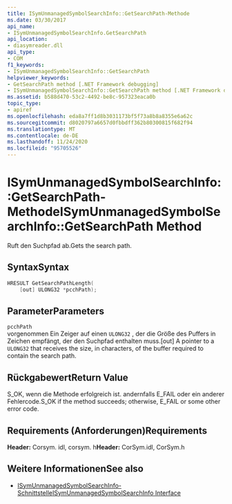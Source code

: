 ```yaml
---
title: ISymUnmanagedSymbolSearchInfo::GetSearchPath-Methode
ms.date: 03/30/2017
api_name:
- ISymUnmanagedSymbolSearchInfo.GetSearchPath
api_location:
- diasymreader.dll
api_type:
- COM
f1_keywords:
- ISymUnmanagedSymbolSearchInfo::GetSearchPath
helpviewer_keywords:
- GetSearchPath method [.NET Framework debugging]
- ISymUnmanagedSymbolSearchInfo::GetSearchPath method [.NET Framework debugging]
ms.assetid: b588d470-53c2-4492-be8c-957323eaca0b
topic_type:
- apiref
ms.openlocfilehash: eda8a7ff1d8b3031173bf5f73a8b8a8355e6a62c
ms.sourcegitcommit: d8020797a6657d0fbbdff362b80300815f682f94
ms.translationtype: MT
ms.contentlocale: de-DE
ms.lasthandoff: 11/24/2020
ms.locfileid: "95705526"
---
```

# <a name="isymunmanagedsymbolsearchinfogetsearchpath-method"></a><span data-ttu-id="d2cae-102">ISymUnmanagedSymbolSearchInfo::GetSearchPath-Methode</span><span class="sxs-lookup"><span data-stu-id="d2cae-102">ISymUnmanagedSymbolSearchInfo::GetSearchPath Method</span></span>

<span data-ttu-id="d2cae-103">Ruft den Suchpfad ab.</span><span class="sxs-lookup"><span data-stu-id="d2cae-103">Gets the search path.</span></span>  
  
## <a name="syntax"></a><span data-ttu-id="d2cae-104">Syntax</span><span class="sxs-lookup"><span data-stu-id="d2cae-104">Syntax</span></span>  
  
```cpp  
HRESULT GetSearchPathLength(  
    [out] ULONG32 *pcchPath);  
```  
  
## <a name="parameters"></a><span data-ttu-id="d2cae-105">Parameter</span><span class="sxs-lookup"><span data-stu-id="d2cae-105">Parameters</span></span>  

 `pcchPath`  
 <span data-ttu-id="d2cae-106">vorgenommen Ein Zeiger auf einen `ULONG32` , der die Größe des Puffers in Zeichen empfängt, der den Suchpfad enthalten muss.</span><span class="sxs-lookup"><span data-stu-id="d2cae-106">[out] A pointer to a `ULONG32` that receives the size, in characters, of the buffer required to contain the search path.</span></span>  
  
## <a name="return-value"></a><span data-ttu-id="d2cae-107">Rückgabewert</span><span class="sxs-lookup"><span data-stu-id="d2cae-107">Return Value</span></span>  

 <span data-ttu-id="d2cae-108">S_OK, wenn die Methode erfolgreich ist. andernfalls E_FAIL oder ein anderer Fehlercode.</span><span class="sxs-lookup"><span data-stu-id="d2cae-108">S_OK if the method succeeds; otherwise, E_FAIL or some other error code.</span></span>  
  
## <a name="requirements"></a><span data-ttu-id="d2cae-109">Requirements (Anforderungen)</span><span class="sxs-lookup"><span data-stu-id="d2cae-109">Requirements</span></span>  

 <span data-ttu-id="d2cae-110">**Header:** Corsym. idl, corsym. h</span><span class="sxs-lookup"><span data-stu-id="d2cae-110">**Header:** CorSym.idl, CorSym.h</span></span>  
  
## <a name="see-also"></a><span data-ttu-id="d2cae-111">Weitere Informationen</span><span class="sxs-lookup"><span data-stu-id="d2cae-111">See also</span></span>

- [<span data-ttu-id="d2cae-112">ISymUnmanagedSymbolSearchInfo-Schnittstelle</span><span class="sxs-lookup"><span data-stu-id="d2cae-112">ISymUnmanagedSymbolSearchInfo Interface</span></span>](isymunmanagedsymbolsearchinfo-interface.md)
